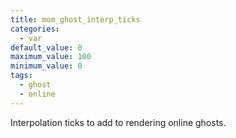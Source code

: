 ```yaml
---
title: mom_ghost_interp_ticks
categories:
  - var
default_value: 0
maximum_value: 100
minimum_value: 0
tags:
  - ghost
  - online
---
```


Interpolation ticks to add to rendering online ghosts.
